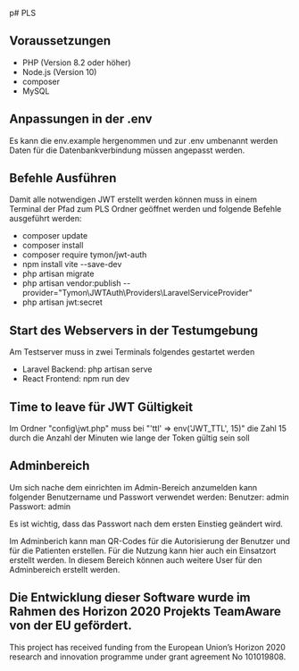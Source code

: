 p# PLS

## Voraussetzungen

-   PHP (Version 8.2 oder höher)
-   Node.js (Version 10)
-   composer
-   MySQL

## Anpassungen in der .env

Es kann die env.example hergenommen und zur .env umbenannt werden
Daten für die Datenbankverbindung müssen angepasst werden.

## Befehle Ausführen

Damit alle notwendigen JWT erstellt werden können muss in einem Terminal der Pfad zum PLS Ordner geöffnet werden und folgende Befehle ausgeführt werden:

-   composer update
-   composer install
-   composer require tymon/jwt-auth
-   npm install vite --save-dev
-   php artisan migrate
-   php artisan vendor:publish --provider="Tymon\JWTAuth\Providers\LaravelServiceProvider"
-   php artisan jwt:secret

## Start des Webservers in der Testumgebung

Am Testserver muss in zwei Terminals folgendes gestartet werden

-   Laravel Backend: php artisan serve
-   React Frontend: npm run dev

## Time to leave für JWT Gültigkeit

Im Ordner "config\jwt.php" muss bei "'ttl' => env('JWT_TTL', 15)" die Zahl 15 durch die Anzahl der Minuten wie lange der Token gültig sein soll

## Adminbereich

Um sich nache dem einrichten im Admin-Bereich anzumelden kann folgender Benutzername und Passwort verwendet werden:
Benutzer: admin
Passwort: admin

Es ist wichtig, dass das Passwort nach dem ersten Einstieg geändert wird.

Im Adminberich kann man QR-Codes für die Autorisierung der Benutzer und für die Patienten erstellen.
Für die Nutzung kann hier auch ein Einsatzort erstellt werden.
In diesem Bereich können auch weitere User für den Adminbereich erstellt werden.






## Die Entwicklung dieser Software wurde im Rahmen des Horizon 2020 Projekts TeamAware von der EU gefördert.

This project has received funding from the European Union’s Horizon 2020 research and innovation programme under grant agreement No 101019808.
